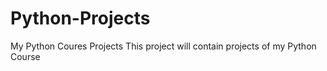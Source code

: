 # Python-Projects
My Python Coures Projects
This project will contain projects of my Python Course 
